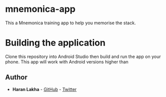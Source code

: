 # mnemonica-app

This a Mnemonica training app to help you memorise the stack.

# Building the application

Clone this repository into Android Studio then build and run the app on your phone. This app will work with Android versions higher than

## Author

* **Haran Lakha** - [GitHub](https://github.com/Haran43) - [Twitter](https://twitter.com/haranlakha)
